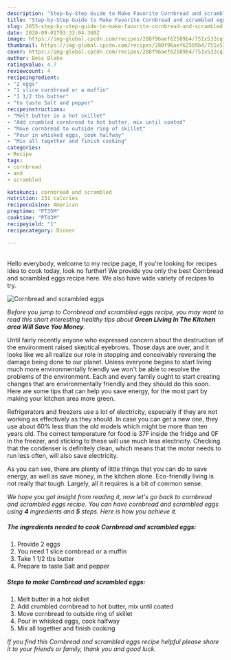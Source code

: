 ```yaml
---
description: "Step-by-Step Guide to Make Favorite Cornbread and scrambled eggs"
title: "Step-by-Step Guide to Make Favorite Cornbread and scrambled eggs"
slug: 2655-step-by-step-guide-to-make-favorite-cornbread-and-scrambled-eggs
date: 2020-09-01T03:33:04.380Z
image: https://img-global.cpcdn.com/recipes/288f96aef62589b4/751x532cq70/cornbread-and-scrambled-eggs-recipe-main-photo.jpg
thumbnail: https://img-global.cpcdn.com/recipes/288f96aef62589b4/751x532cq70/cornbread-and-scrambled-eggs-recipe-main-photo.jpg
cover: https://img-global.cpcdn.com/recipes/288f96aef62589b4/751x532cq70/cornbread-and-scrambled-eggs-recipe-main-photo.jpg
author: Bess Blake
ratingvalue: 4.7
reviewcount: 4
recipeingredient:
- "2 eggs"
- "1 slice cornbread or a muffin"
- "1 1/2 tbs butter"
- "to taste Salt and pepper"
recipeinstructions:
- "Melt butter in a hot skillet"
- "Add crumbled cornbread to hot butter, mix until coated"
- "Move cornbread to outside ring of skillet"
- "Pour in whisked eggs, cook halfway"
- "Mix all together and finish cooking"
categories:
- Recipe
tags:
- cornbread
- and
- scrambled

katakunci: cornbread and scrambled 
nutrition: 231 calories
recipecuisine: American
preptime: "PT35M"
cooktime: "PT43M"
recipeyield: "1"
recipecategory: Dinner

---
```

<br>
Hello everybody, welcome to my recipe page, If you're looking for recipes idea to cook today, look no further! We provide you only the best Cornbread and scrambled eggs recipe here. We also have wide variety of recipes to try.
<br>


![Cornbread and scrambled eggs](https://img-global.cpcdn.com/recipes/288f96aef62589b4/751x532cq70/cornbread-and-scrambled-eggs-recipe-main-photo.jpg)

<i>Before you jump to Cornbread and scrambled eggs recipe, you may want to read this short interesting healthy tips about 
<strong>Green Living In The Kitchen area Will Save You Money</strong>.</i>
</br>

Until fairly recently anyone who expressed concern about the destruction of the environment raised skeptical eyebrows. Those days are over, and it looks like we all realize our role in stopping and conceivably reversing the damage being done to our planet. Unless everyone begins to start living much more environmentally friendly we won't be able to resolve the problems of the environment. Each and every family ought to start creating changes that are environmentally friendly and they should do this soon. Here are some tips that can help you save energy, for the most part by making your kitchen area more green.

Refrigerators and freezers use a lot of electricity, especially if they are not working as effectively as they should. In case you can get a new one, they use about 60% less than the old models which might be more than ten years old. The correct temperature for food is 37F inside the fridge and 0F in the freezer, and sticking to these will use much less electricity. Checking that the condenser is definitely clean, which means that the motor needs to run less often, will also save electricity.

As you can see, there are plenty of little things that you can do to save energy, as well as save money, in the kitchen alone. Eco-friendly living is not really that tough. Largely, all it requires is a bit of common sense.


<i>We hope you got insight from reading it, now let's go back to cornbread and scrambled eggs recipe. You can have cornbread and scrambled eggs using <strong>4</strong> ingredients and <strong>5</strong> steps. Here is how you achieve it.
</i>

##### The ingredients needed to cook Cornbread and scrambled eggs:

1. Provide 2 eggs
1. You need 1 slice cornbread or a muffin
1. Take 1 1/2 tbs butter
1. Prepare to taste Salt and pepper


##### Steps to make Cornbread and scrambled eggs:

1. Melt butter in a hot skillet
1. Add crumbled cornbread to hot butter, mix until coated
1. Move cornbread to outside ring of skillet
1. Pour in whisked eggs, cook halfway
1. Mix all together and finish cooking


<i>If you find this Cornbread and scrambled eggs recipe helpful please share it to your friends or family, thank you and good luck.</i>

